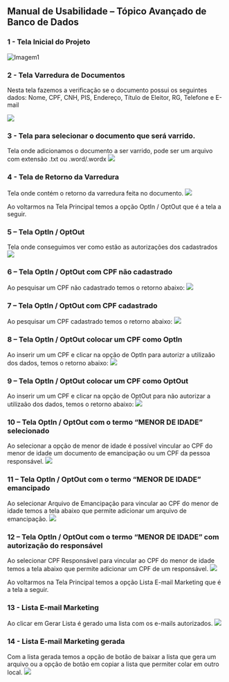 ## Manual de Usabilidade – Tópico Avançado de Banco de Dados

### 1 - Tela Inicial do Projeto
 ![Imagem1](/imagens/Imagem1.png)  


### 2 - Tela Varredura de Documentos
Nesta tela fazemos a verificação se o documento possui os seguintes dados: Nome, CPF, CNH, PIS, Endereço, Título de Eleitor, RG, Telefone e E-mail
 
 ![](/imagens/Imagem2.png)  

### 3 - Tela para selecionar o documento que será varrido.
Tela onde adicionamos o documento a ser varrido, pode ser um arquivo com extensão .txt ou .word/.wordx
  ![](/imagens/Imagem3.png)  

### 4 - Tela de Retorno da Varredura
Tela onde contém o retorno da varredura feita no documento.
  ![](/imagens/Imagem4.png)  

Ao voltarmos na Tela Principal temos a opção OptIn / OptOut que é a tela a seguir.

### 5 – Tela OptIn / OptOut
Tela onde conseguimos ver como estão as autorizações dos cadastrados 
  ![](/imagens/Imagem5.png)  

### 6 – Tela OptIn / OptOut com CPF não cadastrado
Ao pesquisar um CPF não cadastrado temos o retorno abaixo:
  ![](/imagens/Imagem6.png)  

### 7 – Tela OptIn / OptOut com CPF cadastrado
Ao pesquisar um CPF cadastrado temos o retorno abaixo:
  ![](/imagens/Imagem7.png)  

### 8 – Tela OptIn / OptOut colocar um CPF como OptIn
Ao inserir um um CPF e clicar na opção de OptIn para autorizr a utilizaão dos dados, temos o retorno abaixo:
 ![](/imagens/Imagem8.png)  
 

### 9 – Tela OptIn / OptOut colocar um CPF como OptOut
Ao inserir um um CPF e clicar na opção de OptOut para não autorizar a utilizaão dos dados, temos o retorno abaixo:
  ![](/imagens/Imagem9.png)  

### 10 – Tela OptIn / OptOut com o termo “MENOR DE IDADE” selecionado
Ao selecionar a opção de menor de idade é possível vincular ao CPF do menor de idade um documento de emancipação ou um CPF da pessoa responsável.
  ![](/imagens/Imagem10.png)  

### 11 – Tela OptIn / OptOut com o termo “MENOR DE IDADE” emancipado
Ao selecionar Arquivo de Emancipação para vincular ao CPF do menor de idade temos a tela abaixo que permite adicionar um arquivo de emancipação.
  ![](/imagens/Imagem11.png)  

### 12 – Tela OptIn / OptOut com o termo “MENOR DE IDADE” com autorização do responsável
Ao selecionar CPF Responsável para vincular ao CPF do menor de idade temos a tela abaixo que permite adicionar um CPF de um responsável.
  ![](/imagens/Imagem12.png)  

Ao voltarmos na Tela Principal temos a opção Lista E-mail Marketing que é a tela a seguir.

### 13 - Lista E-mail Marketing
Ao clicar em Gerar Lista é gerado uma lista com os e-mails autorizados.
  ![](/imagens/Imagem13.png)  

### 14 - Lista E-mail Marketing gerada
Com a lista gerada temos a opção de botão de baixar a lista que gera um arquivo ou a opção de botão em copiar a lista que permiter colar em outro local.
  ![](/imagens/Imagem14.png)  
